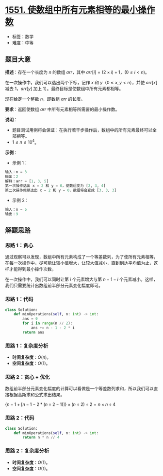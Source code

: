 # [1551. 使数组中所有元素相等的最小操作数](https://leetcode.cn/problems/minimum-operations-to-make-array-equal/)

- 标签：数学
- 难度：中等

## 题目大意

**描述**：存在一个长度为 $n$ 的数组 $arr$，其中 $arr[i] = (2 \times i) + 1$，$(0 \le i < n)$。

在一次操作中，我们可以选出两个下标，记作 $x$ 和 $y$（$0 \le x, y < n$），并使 $arr[x]$ 减去 $1$，$arr[y]$ 加上 $1$）。最终目标是使数组中所有元素都相等。

现在给定一个整数 $n$，即数组 $arr$ 的长度。

**要求**：返回使数组 $arr$ 中所有元素相等所需要的最小操作数。

**说明**：

- 题目测试用例将会保证：在执行若干步操作后，数组中的所有元素最终可以全部相等。
- $1 \le n \le 10^4$。

**示例**：

- 示例 1：

```Python
输入：n = 3
输出：2
解释：arr = [1, 3, 5]
第一次操作选出 x = 2 和 y = 0，使数组变为 [2, 3, 4]
第二次操作继续选出 x = 2 和 y = 0，数组将会变成 [3, 3, 3]
```

- 示例 2：

```Python
输入：n = 6
输出：9
```

## 解题思路

### 思路 1：贪心

通过观察可以发现，数组中所有元素构成了一个等差数列，为了使所有元素相等，在每一次操作中，尽可能让较小值增大，让较大值减小，直到到达平均值为止，这样才能得到最小操作次数。

在一次操作中，我们可以同时让第 $i$ 个元素增大与第 $n - 1 - i$ 个元素减小。这样，我们只需要统计出数组前半部分元素变化幅度即可。

### 思路 1：代码

```Python
class Solution:
    def minOperations(self, n: int) -> int:
        ans = 0
        for i in range(n // 2):
            ans += n - 1 - 2 * i
        return ans
```

### 思路 1：复杂度分析

- **时间复杂度**：$O(n)$。
- **空间复杂度**：$O(1)$。

### 思路 2：贪心 + 优化

数组前半部分元素变化幅度的计算可以看做是一个等差数列求和，所以我们可以直接根据高斯求和公式求出结果。

$\lbrace n - 1 + [n - 1 - 2 * (n \div 2 - 1)]\rbrace \times (n \div 2) \div 2 = n \times n \div 4$

### 思路 2：代码

```Python
class Solution:
    def minOperations(self, n: int) -> int:
        return n * n // 4
```

### 思路 2：复杂度分析

- **时间复杂度**：$O(1)$。
- **空间复杂度**：$O(1)$。

